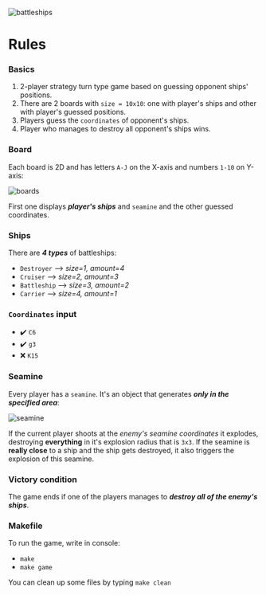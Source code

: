 ![battleships](https://user-images.githubusercontent.com/105242009/178099044-d89cc434-d49b-4452-bc3c-0f95852191b1.jpg)

# Rules

### Basics

1. 2-player strategy turn type game based on guessing opponent ships' positions.
2. There are 2 boards with `size = 10x10`: one with player's ships and other with player's guessed positions.
3. Players guess the `coordinates` of opponent's ships.
4. Player who manages to destroy all opponent's ships wins.

### Board

Each board is 2D and has letters `A-J` on the X-axis and numbers `1-10` on Y-axis:

![boards](https://user-images.githubusercontent.com/105242009/178139939-d3f479b7-d0a4-4bc9-a1fe-3142ddbe0344.JPG)

First one displays ***player's ships*** and `seamine` and the other guessed coordinates.

### Ships

There are ***4 types*** of battleships:

- `Destroyer`  --> _size=1, amount=4_
- `Cruiser`    --> _size=2, amount=3_
- `Battleship` --> _size=3, amount=2_
- `Carrier`    --> _size=4, amount=1_

### `Coordinates` input

- ✔️ `C6`
- ✔️ `g3`
- ❌ `K15`

### Seamine

Every player has a `seamine`. It's an object that generates ***only in the specified area***:

![seamine](https://user-images.githubusercontent.com/105242009/178140409-11b51df2-fc45-41d9-bc50-ed4447b39543.jpg)

If the current player shoots at the _enemy's seamine coordinates_ it explodes, destroying **everything** in it's explosion radius that is `3x3`.
If the seamine is **really close** to a ship and the ship gets destroyed, it also triggers the explosion of this seamine.

### Victory condition

The game ends if one of the players manages to ***destroy all of the enemy's ships***.

### Makefile

To run the game, write in console:
- `make`
- `make game`

You can clean up some files by typing `make clean`
